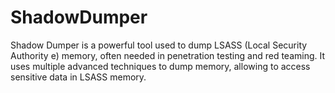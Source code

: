 # ShadowDumper
Shadow Dumper is a powerful tool used to dump LSASS (Local Security Authority e) memory, often needed in penetration testing and red teaming. It uses multiple advanced techniques to dump memory, allowing to access sensitive data in LSASS memory. 
